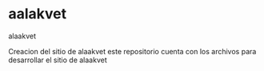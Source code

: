 # aalakvet
alaakvet

Creacion del sitio de alaakvet
este repositorio cuenta con los archivos para desarrollar el sitio de alaakvet
